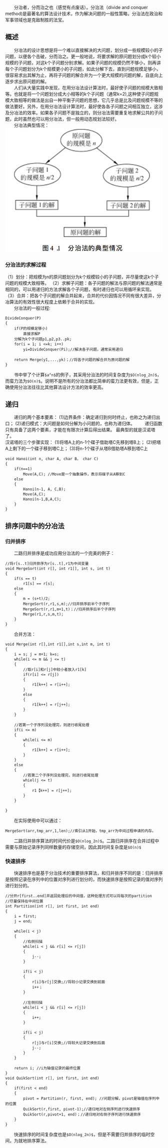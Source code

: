 &emsp;&emsp;分治者，分而治之也（感觉有点废话）。分治法（divide and conquer method)是最著名的算法设计技术，作为解决问题的一般性策略，分治法在政治和军事领域也是克敌制胜的法宝。  
## 概述  
&emsp;&emsp;分冶法的设计思想是将一个难以直接解决的大问题，划分成一些规模较小的子问题，以便各个击破，分而治之。更一般地说，将要求解的原问题划分成k个较小规模的子问题，对这k个子问题分别求解。如果子问题的规模仍然不够小，则再讲每个子问题划分为k个规模更小的子问题，如此分解下去，直到问题规模足够小，很容易求出其解为止，再将子问题的解合并为一个更大规模的问题的解，自底向上逐步求出原问题的解。  
&emsp;&emsp;人们从大量实践中发现，在用分冶法设计算法时，最好使子问题的规模大致相等。也就是将一个问题划分成大小相等的k个子问题（通常k=2),这种使子问题规模大致相等的做法是出自一种平衡子问题的思想，它几乎总是比及问题规模不等的做法要好。另外，在用分冶法设计算法时，最好使各各子问题之间相互独立，这涉及分冶法的效率。如果各子问题不是独立的，则分冶法需要重复地求解公共的子问题，此时虽然也可以用分冶法，但一般用动态规划法较好。  
&emsp;&emsp;分冶法典型情况：  
![分冶法典型情况](https://raw.githubusercontent.com/LonnyZhao/LonnyZhao.github.io/master/img/algorithm/分冶法典型情况.png)  
### 分治法的求解过程  
（1）划分：把规模为n的原问题划分为k个规模较小的子问题，并尽量使这k个子问题的规模大致相等。
（2）求解子问题：各子问题的解法与原问题的解法通常是相同的，可以用递归的方法求解各个子问题，有时递归也可以用循环来实现。
（3）合并：把各个子问题的解合并起来，合并的代价因情况不同有很大差异，分冶算法的有效性很大程度上依赖于合并的实现。  
&emsp;&emsp;分冶法的一般过程:
````
DivideConquer(P)
{
    if(P的规模足够小)
        直接求解P
    分解为k个子问题p1,p2,p3..pk;
    for(i = 1; i <=k; i++)
        yi=DivideConquer(Pi);//解决各子问题，通常采用递归
    
    return Merge(y1,...,yk)；//将各子问题的解合并为原问题的解
}
````
&emsp;&emsp;书中举了个计算`$a^n$`的例子，其采用分治法的时间复杂度为`$O(nlog_2n)$`，而蛮力法为`$O(n)$`。说明不是所有的分治法都比简单的蛮力法更有效，但是，正确使用分治法往往比其他算法设计方法的效率更高。  
## 递归  
&emsp;&emsp;递归的两个基本要素：
(1)边界条件：确定递归到何时终止，也称之为递归出口；
(2)递归模式：大问题是如何分解为小问题的，也称为递归体。
&emsp;&emsp;递归函数只有具备了这两个要素，才能在有限次计算后得出结果。 
最典型的就是汉诺塔了。  
汉诺塔的三个步骤实现：
(1)将塔A上的n-1个碟子借助塔C先移到塔B上；
(2)把塔A上剩下的一个碟子移到塔C上；
(3)将n-1个碟子从塔B借助塔A移到塔C上
```
void Hanoi(int n, char A, char B， char C)
{
    if(n==1)
        Move(A,C); //Move是一个抽象操作，表示将碟子从A移到C
    else
    {
        Hanoi(n-1, A, C,B);
        Move(A,C);
        Hanoi(n-1,B,A,C);
    }
}
```
## 排序问题中的分冶法
### 归并排序  
&emsp;&emsp;二路归并排序是成功应用分治法的一个完美的例子：  
````
//将r[s..t]归并排序为r[s..t],r1为中间变量
void MergeSort(int r[], int r1[], int s, int t)
{
    if(s == t)
        r1[s] == r[s];
    else
    {
        m = (s+t)/2;
        MergeSort(r,r1,s,m);//归并排序前半个子序列
        MergeSort(r,r1,m+1,t)；//归并排序后半个子序列
        Merge(r1,r,s,m,t);
    }
}
````
&emsp;&emsp;合并方法：
````
void Merge(int r[],int r1[],int s,int m, int t)
{
    i = s; j = m+1; k=s;
    while(i <= m && j <= t)
    {
        //取r[i]和r[j]中较小者放入r1[k]
        if(r[i] <= r[j])
        {
            r1[k++] = r[i++];
        }
        else
        {
            r1[k++] = r[j++];
        }
    }
    
    //若第一个子序列没处理完，则进行收尾处理    
    if(i <= m)
    {
        while(i <= m)
        {
            r1[k++] = r[i++];
        }
    }
    else
    {
        //若第二个子序列没处理完，则进行收尾处理
        whiel(j <= t)
        {
            r1【k++] = r[j++];
        }
    }
    
}
````
&emsp;&emsp;在实际使用中可以通过：  
````
MergeSort(arr,tmp_arr,1,len);//索引从1开始，tmp_arr为中间过程申请的内存。
````
&emsp;&emsp;二路归并排序算法的时间代价是`$O(nlog_2n)$`。二路归并排序在合并过程中需要与原始记录序列同样数量的存储空间，因此其时间复杂度是`$O(n)$`  
### 快速排序  
&emsp;&emsp;快速排序也是基于分治技术的重要排序算法，和归并排序不同的是：归并排序是按照记录在序列中的位置对序列进行划分的，而快速排序是按照记录的值对序列进行划分的。  
````
//分开r[first..end]并返回处理后的中间值，这种处理方式可以将每次的partition
//尽量保持在中间位置
int Partition(int r[], int first, int end)
{
    i = first;
    j = end;
    
    while(i < j)
    {
        //右侧扫描
        while(i < j && r[i] <= r[j])
        {
            j--;
        }
        
        if(i < j)
        {
            r[i]与r[j]交换;//将较小记录交换到前面
            i++；
        }
        
        //左侧扫描
        while(i < j && r[i] <= r[j])
        {
            i++;
        }
        
        if(i < j)
        {
            r[j]与r[i]交换;//将较大记录交换到后面
            j--;
        }
    }
    
    return i; //i为轴值记录的最终位置
}
void QuikSort(int r[], int first, int end)
{
    if(first < end)
    {
        pivot = Partition(r, first, end); //问题分解，pivot是轴值在序列中的位置
        QuikSort(r,first, pivot-1);//递归地对左侧序列进行快速排序
        QuikSort(r,pivot+1, end)；//递归地对右侧子序列进行快速排序
    }
}
````
&emsp;&emsp;快速排序的时间复杂度也是`$O(nlog_2n)$`，但是不需要归并排序的临时空间，为就地排序算法。
